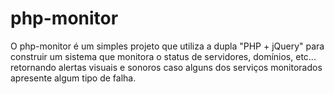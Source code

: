 # php-monitor

O php-monitor é um simples projeto que utiliza a dupla "PHP + jQuery" para construir um sistema que monitora o status de servidores, domínios, etc... retornando alertas visuais e sonoros caso alguns dos serviços monitorados apresente algum tipo de falha.  
